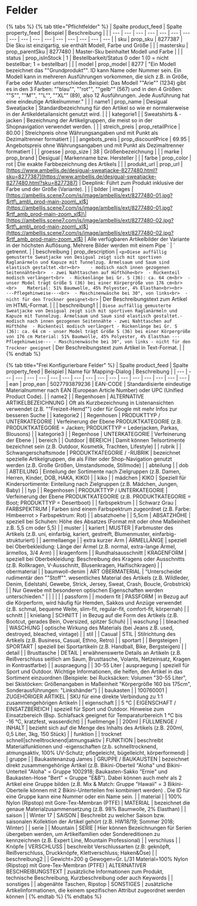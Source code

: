# Felder

{% tabs %}
{% tab title="Pflichtfelder" %}
| Spalte product\_feed | Spalte property\_feed | Beispiel | Beschreibung |  |
| --- | --- | --- | --- | --- | --- | --- | --- | --- | --- | --- | --- | --- | --- | --- | --- |
| sku | prop\_sku | 8277387 | Die Sku ist einzigartig, sie enthält Modell, Farbe und Größe |  |
| mastersku | prop\_parentSku | 8277480 | Master-Sku beinhaltet Modell und Farbe |  |
| status | prop\_isInStock | 1 | Bestellbarkeit/Status 0 oder 1 \(0 = nicht bestellbar; 1 = bestellbar\) |  |
| model | prop\_model | 8277 | "Ein Modell bezeichnet das ""Grundprodukt"". ID kann Name oder Nummer sein. Ein Modell kann in mehreren Ausführungen vorkommen, die sich z.B. in Größe, Farbe oder Muster unterschieden.Beispiel: Das Modell ""Arie"" \(1234\) gibt es in den 3 Farben: ""blau"", ""rot"", ""gelb"" \(567\) und in den 4 Größen: ""S"", ""M"", ""L"", ""XL"" \(89\), also 12 Ausführungen. Jede Ausführung hat eine eindeutige Artikelnummer." |  |
| name1 | prop\_name | Desigual Sweatjacke | Standardbezeichnung für den Artikel so wie er normalerweise in der Artikeldetailansicht genutzt wird. |  |
| kategorie1 |  | Sweatshirts & -jacken | Bezeichnung der Artikelgruppen, die meist so in der Shopnavigation verwendet werden. |  |
| streich\_preis | prop\_retailPrice | 80.00 | Streichpreis ohne Währungsangaben und mit Punkt als Dezimaltrenner formatiert |  |
| angebots\_preis | prop\_discountPrice | 69.95 | Angebotspreis ohne Währungsangaben und mit Punkt als Dezimaltrenner formatiert |  |
| groesse | prop\_size | 38 | Größenbezeichnung |  |
| marke | prop\_brand | Desigual | Markenname bzw. Hersteller |  |
| farbe | prop\_color | rot | Die exakte Farbbezeichnung des Artikels |  |
| produkt\_url | prop\_url | [https://www.ambellis.de/desigual-sweatjacke-8277480.html?sku=8277387](https://www.ambellis.de/desigual-sweatjacke-8277480.html?sku=8277387) | Deeplink: Führt zum Produkt inklusive der Farbe und der Größe \(Variante\). |  |
| bilder | images | [https://ambellis.scene7.com/is/image/ambellis/ext/8277480-01.jpg?$rtf\_amb\_prod-main-zoom\_xl$](https://ambellis.scene7.com/is/image/ambellis/ext/8277480-01.jpg?$rtf_amb_prod-main-zoom_xl$)\|[https://ambellis.scene7.com/is/image/ambellis/ext/8277480-02.jpg?$rtf\_amb\_prod-main-zoom\_xl$](https://ambellis.scene7.com/is/image/ambellis/ext/8277480-02.jpg?$rtf_amb_prod-main-zoom_xl$) | Alle verfügbaren Artikelbilder der Variante in der höchsten Auflösung. Mehrere Bilder werden mit einem Pipe \` | \` getrennt. |
| beschreibung | prop\_description | `<p>Diese auffällig gemusterte Sweatjacke von Desigual zeigt sich mit sportiven Raglanärmeln und Kapuze mit Tunnelzug. Ärmelsaum und Saum sind elastisch gestaltet.<br><br>    - modisch nach innen gezogenen Seitennähte<br>  - zwei Nahttaschen auf Hüfthöhe<br>  - Rückenteil modisch verlängert<br>  - Rückenlänge bei Gr. S (36): ca. 64 cm<br>  - unser Model trägt Größe S (36) bei einer Körpergröße von 176 cm<br><br>    Material: 51% Baumwolle, 45% Polyester, 4% Elasthan<br><br>    ---Pflegehinweise---<br>  - Maschinenwäsche bei 30°, von links<br>  - nicht für den Trockner geeignet<br>` | Der Beschreibungstext zum Artikel im HTML-Format. |  |
| beschreibung1 |  | `Diese auffällig gemusterte Sweatjacke von Desigual zeigt sich mit sportiven Raglanärmeln und Kapuze mit Tunnelzug. Ärmelsaum und Saum sind elastisch gestaltet.- modisch nach innen gezogenen Seitennähte - zwei Nahttaschen auf Hüfthöhe  - Rückenteil modisch verlängert - Rückenlänge bei Gr. S (36): ca. 64 cm - unser Model trägt Größe S (36) bei einer Körpergröße von 176 cm Material: 51% Baumwolle, 45% Polyester, 4% Elasthan ---Pflegehinweise--- - Maschinenwäsche bei 30°, von links - nicht für den Trockner geeignet` | Der Beschreibungstext zum Artikel in Text-Format. |  |
{% endtab %}

{% tab title="Frei Konfigurierbare Felder" %}
| Spalte product\_feed | Spalte property\_feed | Beispiel | Name für Mapping-Dialog | Beschreibung |
| --- | --- | --- | --- | --- | --- | --- | --- | --- | --- | --- | --- | --- | --- | --- | --- | --- |
| ean | prop\_ean | 5027793879236 | EAN-CODE | Standardisierte eindeutige Materialnummer nach EAN \(European Article Number\) oder UPC \(Unified Product Code\). |
| name2 |  | Regenhosen | ALTERNATIVE ARTIKELBEZEICHNUNG | Oft als Kurzbezeichnung in Listenansichten verwendet \(z.B. ""Freizeit-Hemd""\) oder für Google mit mehr Infos zur besseren Suche |
| kategorie2 |  | Regenhosen | PRODUKTTYP / UNTERKATEGORIE | Verfeinerung der Ebene PRODUKTKATEGORIE  \(z.B. PRODUKTKATEGORIE = Jacken; PRODUKTTYP = Lederjacken, Parkas, Blousons\) |
| kategorie3 |  | Regenhose | UNTERKATEGORIE | Verfeinerung der Ebene |
| bereich |  | Outdoor | BEREICH | Damit können Teilsortimente bezeichnet sein \(z.B. Outdoor, Kosmetik, Trachten, Lifestyle\) |
| rubrik |  | Schwangerschaftsmode | PRODUKTKATEGORIE / -RUBRIK | bezeichnet spezielle Artikelgruppen, die als Filter oder Shop-Navigation genutzt werden \(z.B. Große Größen, Umstandsmode, Stillmode\) |
| abteilung |  | dob | ABTEILUNG | Einteilung der Sortimente nach Zielgruppen \(z.B. Damen, Herren, Kinder, DOB, HAKA, KIKO\) |
| kiko |  | mädchen | KIKO | Speziell für Kindersortimente: Einteilung nach Zielgruppen \(z.B. Mädchen, Jungen, Baby\) |
| typ |  | Regenhosen | PRODUKTTYP / UNTERKATEGORIE | Verfeinerung der Ebene PRODUKTKATEGORIE  \(z.B. PRODUKTKATEGORIE = Boot; PRODUKTTYP = Desertboot\) |
| farbspektrum |  | Schwarz Grau | FARBSPEKTRUM | Farben sind einem Farbspektrum zugeordnet \(z.B. Farbe: Himbeerrot &gt; Farbspektrum: Rot\) |
| absatzhoehe |  | 5,5cm | ABSATZHÖHE | speziell bei Schuhen: Höhe des Absatzes \(Format mit oder ohne Maßeinheit z.B. 5,5 cm oder 5,5\) |
| muster |  | kariert | MUSTER | Farbmuster des Artikels \(z.B. uni, einfarbig, kariert, gestreift, Blumenmuster, einfarbig-strukturiert\) |
| aermellaenge |  | extra kurzer Arm | ÄRMELLÄNGE | speziell bei Oberbekleidung: Länge der Ärmel \(z.B. normal, extra-lange Ärmel, ärmellos, 3/4 Arm\) |
| kragenform |  | Rundhalsausschnitt | KRAGENFORM | speziell bei Oberbekleidung: Beschreibung des Kragens oder Ausschnitts \(z.B. Rollkragen, V-Ausschnitt, Blusenkragen, Haifischkragen\) |
| obermaterial |  | baumwoll-denim | ART OBERMATERIAL | "Unterscheidet rudimentär den ""Stoff"". wesentliches Material des Artikels \(z.B. Wildleder, Denim,  Edelstahl, Gewebe, Strick, Jersey, Sweat, Crash, Boucle,  Grobstrick\) |
| Nur Gewebe mit besonderen optischen Eigenschaften werden unterschieden." |  |  |  |  |
| passform |  | modern fit | PASSFORM | in Bezug auf die Körperform, wird häufig für Hemden, Sakkos und Anzüge verwendet \(z.B. schmal, bequeme Weite, slim-fit, regular-fit, comfort-fit, körpernah\) |
| schnitt |  | knielang | SCHNITT | in Bezug auf die Form des Artikels \(z.B. Bootcut, gerades Bein, Oversized, spitzer Schuh\) |
| waschung |  | bleached | WASCHUNG | optische Wirkung des Materials \(bei Jeans z.B. used, destroyed, bleached, vintage\) |
| stil |  | Casual | STIL | Stilrichtung des Artikels \(z.B. Business, Casual, Ethno, Retro\) |
| sportart |  | Bergsteigen | SPORTART | speziell bei Sportartikeln \(z.B. Handball, Bike, Bergsteigen\) |
| detail |  | Brusttasche | DETAIL | erwähnenswerte Details an Artikeln \(z.B. Reißverschluss seitlich am Saum, Brusttasche, Volants, Netzeinsatz, Kragen in Kontrastfarbe\) |
| auspraegung |  | 30-55 Liter | auspraegung | speziell für Sport und Outdoor. Wichtige Informationen, die helfen, den Artikel in das Sortiment einzuordnen \(Beispiele: bei Rucksäcken: Volumen "30-55 Liter", bei Skistöcken: Größenangaben in Maßeinheit "Körpergröße 160 bis 175cm", Sonderausführungen: "Linkshänder"\) |
| baukasten |  | 100760001 | ZUGEHÖRIGER ARTIKEL | SKU für eine direkte Verbindung zu 1:1  zusammengehörigen Artikeln |
| eigenschaft |  | 5 °C | EIGENSCHAFT / EINSATZBEREICH | speziell für Sport und Outdoor. Hinweise zum Einsatzbereich \(Bsp. Schlafsack geeignet für Temparaturbereich 1 °C bis -16 °C, kratzfest, wasserdicht\) |
| fuellmenge |  | 200ml | FÜLLMENGE / INHALT | bezieht sich auf die Menge des Inhalts des Artikels \(z.B. 200ml, 0,5 Liter, 3kg, 150 Stück\) |
| funktion |  | trocknet schnell\|schnelltrocknend\|atmungsaktiv | FUNKTION | beschreibt Materialfunktionen und -eigenschaften \(z.b. schnelltrocknend, atmungsaktiv, 100% UV-Schutz; pflegeleicht, bügelleicht, körperformend\) |
| gruppe |  | Baukastenanzug James | GRUPPE / BAUKAUSTEN | bezeichnet direkt zusammengehörige Artikel \(z.B. Bikini-Oberteil "Aloha" und Bikini-Unterteil "Aloha" = Gruppe 1002918; Baukasten-Sakko "Ernie" und Baukasten-Hose "Bert" = Gruppe "E&B"\). Dabei können auch mehr als 2 Artikel eine Gruppe bilden \(z.B. Mix & Match: Gruppe "Hawaii" = 3 Bikini-Oberteile können mit 2 Bikini-Unterteilen frei kombiniert werden\) . Die ID für eine Gruppe kann eine Nummer oder ein Name sein. |
| material |  | 100% Nylon \(Ripstop\) mit Gore-Tex-Membran \(PTFE\) | MATERIAL | bezeichnet die genaue Materialzusammensetzung \(z.B. 98% Baumwolle, 2% Elasthan\) |
| saison |  | Winter 17 | SAISON | Beschreibt zu welcher Saison bzw. saisonalen Kollektion der Artikel gehört \(z.B. HW18/19; Sommer 2018; Winter\) |
| serie |  | Mountain | SERIE | Hier können Bezeichnungen für Serien übergeben werden, um Artikelfamilien oder Sondereditionen zu kennzeichnen \(z.B. Expert Line, Mountain Professional\) |
| verschluss |  | Knöpfe | VERSCHLUSS | beschreibt Verschlussarten \(z.B: geknöpft, Reißverschluss, Druckknöpfe, Klettverschluss; Haken&Öse\) |
| beschreibung2 |  | Gewicht=200 g Gewogen=Gr. L/31 Material=100% Nylon \(Ripstop\) mit Gore-Tex-Membran \(PTFE\) | ALTERNATIVER BESCHREIBUNGSTEXT | zusätzliche Informationen zum Produkt, technische Beschreibung, Kurzbeschreibung oder auch Keywords |
| sonstiges |  | abgenähte Taschen, Ripstop | SONSTIGES | zusätzliche Artikelinformationen, die keinem spezifischen Attribut zugeordnet werden können |
{% endtab %}
{% endtabs %}

